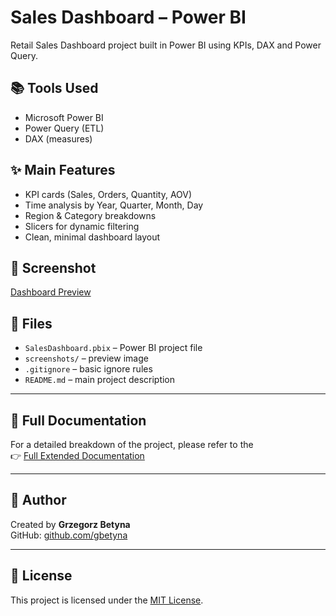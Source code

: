 # Sales Dashboard – Power BI

Retail Sales Dashboard project built in Power BI using KPIs, DAX and Power Query.

## 📚 Tools Used
- Microsoft Power BI  
- Power Query (ETL)  
- DAX (measures)  

## ✨ Main Features
- KPI cards (Sales, Orders, Quantity, AOV)  
- Time analysis by Year, Quarter, Month, Day  
- Region & Category breakdowns  
- Slicers for dynamic filtering  
- Clean, minimal dashboard layout  

## 📸 Screenshot

[Dashboard Preview](SalesDashboard_PowerBI/screenshots/dashboard_preview.png)


## 📁 Files
- `SalesDashboard.pbix` – Power BI project file  
- `screenshots/` – preview image  
- `.gitignore` – basic ignore rules  
- `README.md` – main project description  

---

## 📄 Full Documentation

For a detailed breakdown of the project, please refer to the  
👉 [Full Extended Documentation](SalesDashboard_PowerBI/README_FULL.md)

---

## 👤 Author

Created by **Grzegorz Betyna**  
GitHub: [github.com/gbetyna](https://github.com/gbetyna)  

---

## 📄 License

This project is licensed under the [MIT License](SalesDashboard_PowerBI/LICENSE).


